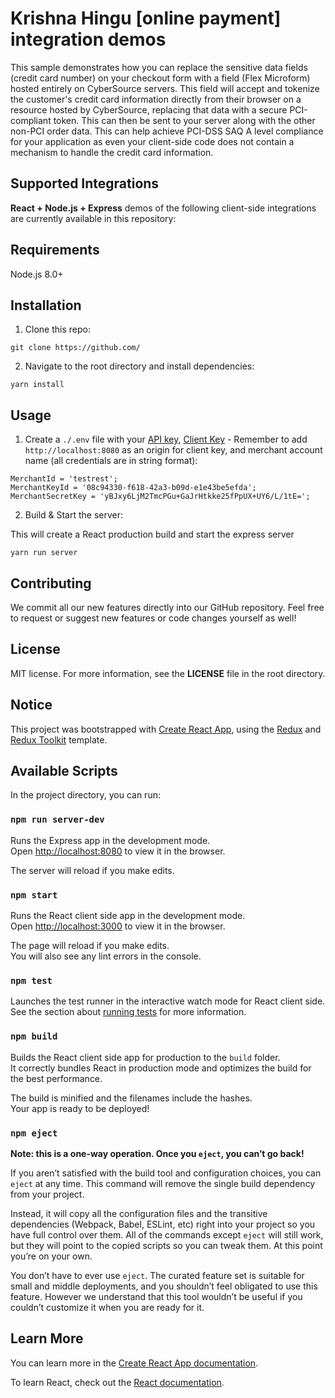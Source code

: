 # Krishna Hingu [online payment] integration demos

 This sample demonstrates how you can replace the sensitive data fields (credit card number) on your checkout form with a field (Flex Microform) hosted entirely on CyberSource servers. This field will accept and tokenize the customer's credit card information directly from their browser on a resource hosted by CyberSource, replacing that data with a secure PCI-compliant token. This can then be sent to your server along with the other non-PCI order data. This can help achieve PCI-DSS SAQ A level compliance for your application as even your client-side code does not contain a mechanism to handle the credit card information.


## Supported Integrations

**React + Node.js + Express** demos of the following client-side integrations are currently available in this repository:

## Requirements

Node.js 8.0+

## Installation

1. Clone this repo:

```
git clone https://github.com/
```

2. Navigate to the root directory and install dependencies:

```
yarn install
```

## Usage

1. Create a `./.env` file with your [API key](https://ebc2test.cybersource.com/ebc2/), [Client Key](https://ebc2test.cybersource.com/ebc2/) - Remember to add `http://localhost:8080` as an origin for client key, and merchant account name (all credentials are in string format):

```
MerchantId = 'testrest';
MerchantKeyId = '08c94330-f618-42a3-b09d-e1e43be5efda';
MerchantSecretKey = 'yBJxy6LjM2TmcPGu+GaJrHtkke25fPpUX+UY6/L/1tE=';

```

2. Build & Start the server:

This will create a React production build and start the express server

```
yarn run server
```

## Contributing

We commit all our new features directly into our GitHub repository. Feel free to request or suggest new features or code changes yourself as well!

## License

MIT license. For more information, see the **LICENSE** file in the root directory.

## Notice

This project was bootstrapped with [Create React App](https://github.com/facebook/create-react-app), using the [Redux](https://redux.js.org/) and [Redux Toolkit](https://redux-toolkit.js.org/) template.

## Available Scripts

In the project directory, you can run:

### `npm run server-dev`

Runs the Express app in the development mode.<br />
Open [http://localhost:8080](http://localhost:8080) to view it in the browser.

The server will reload if you make edits.<br />

### `npm start`

Runs the React client side app in the development mode.<br />
Open [http://localhost:3000](http://localhost:3000) to view it in the browser.

The page will reload if you make edits.<br />
You will also see any lint errors in the console.

### `npm test`

Launches the test runner in the interactive watch mode for React client side.<br />
See the section about [running tests](https://facebook.github.io/create-react-app/docs/running-tests) for more information.

### `npm build`

Builds the React client side app for production to the `build` folder.<br />
It correctly bundles React in production mode and optimizes the build for the best performance.

The build is minified and the filenames include the hashes.<br />
Your app is ready to be deployed!

### `npm eject`

**Note: this is a one-way operation. Once you `eject`, you can’t go back!**

If you aren’t satisfied with the build tool and configuration choices, you can `eject` at any time. This command will remove the single build dependency from your project.

Instead, it will copy all the configuration files and the transitive dependencies (Webpack, Babel, ESLint, etc) right into your project so you have full control over them. All of the commands except `eject` will still work, but they will point to the copied scripts so you can tweak them. At this point you’re on your own.

You don’t have to ever use `eject`. The curated feature set is suitable for small and middle deployments, and you shouldn’t feel obligated to use this feature. However we understand that this tool wouldn’t be useful if you couldn’t customize it when you are ready for it.

## Learn More

You can learn more in the [Create React App documentation](https://facebook.github.io/create-react-app/docs/getting-started).

To learn React, check out the [React documentation](https://reactjs.org/).
